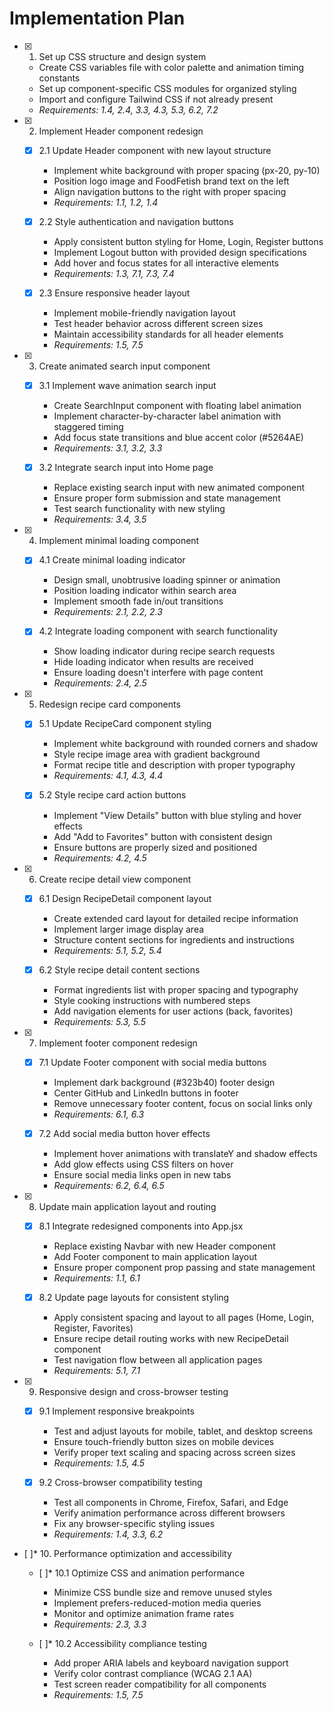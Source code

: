 # Implementation Plan

- [x] 1. Set up CSS structure and design system

  - Create CSS variables file with color palette and animation timing constants
  - Set up component-specific CSS modules for organized styling
  - Import and configure Tailwind CSS if not already present
  - _Requirements: 1.4, 2.4, 3.3, 4.3, 5.3, 6.2, 7.2_

- [x] 2. Implement Header component redesign

  - [x] 2.1 Update Header component with new layout structure

    - Implement white background with proper spacing (px-20, py-10)
    - Position logo image and FoodFetish brand text on the left
    - Align navigation buttons to the right with proper spacing
    - _Requirements: 1.1, 1.2, 1.4_

  - [x] 2.2 Style authentication and navigation buttons

    - Apply consistent button styling for Home, Login, Register buttons
    - Implement Logout button with provided design specifications
    - Add hover and focus states for all interactive elements
    - _Requirements: 1.3, 7.1, 7.3, 7.4_

  - [x] 2.3 Ensure responsive header layout

    - Implement mobile-friendly navigation layout
    - Test header behavior across different screen sizes
    - Maintain accessibility standards for all header elements
    - _Requirements: 1.5, 7.5_

- [x] 3. Create animated search input component

  - [x] 3.1 Implement wave animation search input

    - Create SearchInput component with floating label animation
    - Implement character-by-character label animation with staggered timing
    - Add focus state transitions and blue accent color (#5264AE)
    - _Requirements: 3.1, 3.2, 3.3_

  - [x] 3.2 Integrate search input into Home page

    - Replace existing search input with new animated component
    - Ensure proper form submission and state management
    - Test search functionality with new styling
    - _Requirements: 3.4, 3.5_

- [x] 4. Implement minimal loading component

  - [x] 4.1 Create minimal loading indicator

    - Design small, unobtrusive loading spinner or animation
    - Position loading indicator within search area
    - Implement smooth fade in/out transitions
    - _Requirements: 2.1, 2.2, 2.3_

  - [x] 4.2 Integrate loading component with search functionality

    - Show loading indicator during recipe search requests
    - Hide loading indicator when results are received
    - Ensure loading doesn't interfere with page content
    - _Requirements: 2.4, 2.5_

- [x] 5. Redesign recipe card components

  - [x] 5.1 Update RecipeCard component styling

    - Implement white background with rounded corners and shadow
    - Style recipe image area with gradient background
    - Format recipe title and description with proper typography
    - _Requirements: 4.1, 4.3, 4.4_

  - [x] 5.2 Style recipe card action buttons

    - Implement "View Details" button with blue styling and hover effects
    - Add "Add to Favorites" button with consistent design
    - Ensure buttons are properly sized and positioned
    - _Requirements: 4.2, 4.5_

- [x] 6. Create recipe detail view component

  - [x] 6.1 Design RecipeDetail component layout

    - Create extended card layout for detailed recipe information
    - Implement larger image display area
    - Structure content sections for ingredients and instructions
    - _Requirements: 5.1, 5.2, 5.4_

  - [x] 6.2 Style recipe detail content sections

    - Format ingredients list with proper spacing and typography
    - Style cooking instructions with numbered steps
    - Add navigation elements for user actions (back, favorites)
    - _Requirements: 5.3, 5.5_

- [x] 7. Implement footer component redesign

  - [x] 7.1 Update Footer component with social media buttons

    - Implement dark background (#323b40) footer design
    - Center GitHub and LinkedIn buttons in footer
    - Remove unnecessary footer content, focus on social links only
    - _Requirements: 6.1, 6.3_

  - [x] 7.2 Add social media button hover effects

    - Implement hover animations with translateY and shadow effects
    - Add glow effects using CSS filters on hover
    - Ensure social media links open in new tabs
    - _Requirements: 6.2, 6.4, 6.5_

- [x] 8. Update main application layout and routing

  - [x] 8.1 Integrate redesigned components into App.jsx

    - Replace existing Navbar with new Header component
    - Add Footer component to main application layout
    - Ensure proper component prop passing and state management
    - _Requirements: 1.1, 6.1_

  - [x] 8.2 Update page layouts for consistent styling

    - Apply consistent spacing and layout to all pages (Home, Login, Register, Favorites)
    - Ensure recipe detail routing works with new RecipeDetail component
    - Test navigation flow between all application pages
    - _Requirements: 5.1, 7.1_

- [x] 9. Responsive design and cross-browser testing


  - [x] 9.1 Implement responsive breakpoints

    - Test and adjust layouts for mobile, tablet, and desktop screens
    - Ensure touch-friendly button sizes on mobile devices
    - Verify proper text scaling and spacing across screen sizes
    - _Requirements: 1.5, 4.5_

  - [x] 9.2 Cross-browser compatibility testing




    - Test all components in Chrome, Firefox, Safari, and Edge
    - Verify animation performance across different browsers
    - Fix any browser-specific styling issues
    - _Requirements: 1.4, 3.3, 6.2_

- [ ]\* 10. Performance optimization and accessibility

  - [ ]\* 10.1 Optimize CSS and animation performance

    - Minimize CSS bundle size and remove unused styles
    - Implement prefers-reduced-motion media queries
    - Monitor and optimize animation frame rates
    - _Requirements: 2.3, 3.3_

  - [ ]\* 10.2 Accessibility compliance testing
    - Add proper ARIA labels and keyboard navigation support
    - Verify color contrast compliance (WCAG 2.1 AA)
    - Test screen reader compatibility for all components
    - _Requirements: 1.5, 7.5_
